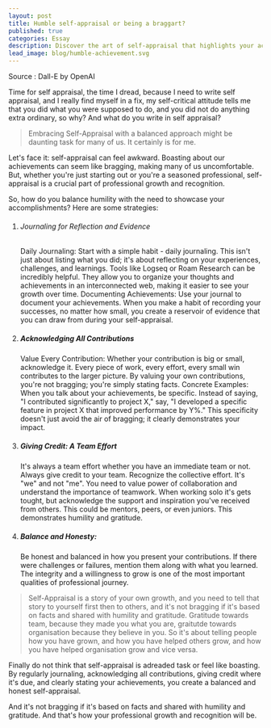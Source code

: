 ```yaml
---
layout: post
title: Humble self-appraisal or being a braggart?
published: true
categories: Essay
description: Discover the art of self-appraisal that highlights your achievements without sounding like a boast – it's simpler than you think!
lead_image: blog/humble-achievement.svg
---
```


<div class="footnote">
Source : Dall-E by OpenAI
</div>

Time for self appraisal, the time I dread, because I need to write self appraisal, and I really find myself in a fix, my self-critical attitude
tells me that you did what you were supposed to do, and you did not do anything extra ordinary, so why? And what do you write in self appraisal?

> Embracing Self-Appraisal with a balanced approach might be daunting task for many of us. It certainly is for me.

Let's face it: self-appraisal can feel awkward. Boasting about our achievements can seem like bragging, 
making many of us uncomfortable. But, whether you're just starting out or you're a seasoned professional, 
self-appraisal is a crucial part of professional growth and recognition. 

So, how do you balance humility with the need to showcase your accomplishments? Here are some strategies:

1. ###### Journaling for Reflection and Evidence
   Daily Journaling: Start with a simple habit - daily journaling. This isn't just about listing what you did; it's about reflecting on your experiences, challenges, and learnings. Tools like Logseq or Roam Research can be incredibly helpful. They allow you to organize your thoughts and achievements in an interconnected web, making it easier to see your growth over time.
   Documenting Achievements: Use your journal to document your achievements. When you make a habit of recording your successes, no matter how small, you create a reservoir of evidence that you can draw from during your self-appraisal.
2. ##### Acknowledging All Contributions
   Value Every Contribution: Whether your contribution is big or small, acknowledge it. Every piece of work, every effort, every small win contributes to the larger picture. By valuing your own contributions, you're not bragging; you're simply stating facts.
   Concrete Examples: When you talk about your achievements, be specific. Instead of saying, "I contributed significantly to project X," say, "I developed a specific feature in project X that improved performance by Y%." This specificity doesn't just avoid the air of bragging; it clearly demonstrates your impact.
3. ##### Giving Credit: A Team Effort
   It's always a team effort whether you have an immediate team or not. Always give credit to your team. Recognize the collective effort. It's "we" and not "me". You need to value power of collaboration and understand the importance of teamwork.
   When working solo it's gets tought, but acknowledge the support and inspiration you've received from others. This could be mentors, peers, or even juniors. This demonstrates humility and gratitude.
4. ##### Balance and Honesty: 
   Be honest and balanced in how you present your contributions. If there were challenges or failures, mention them along with what you learned. The integrity and a willingness to grow is one of the most important qualities of professional journey.


> Self-Appraisal is a story of your own growth, and you need to tell that story to yourself first then to others, and it's not bragging if it's based on facts and shared with humility and gratitude. 
Gratitude towards team, because they made you what you are, graitutde towards organisation because they believe in you. So it's about
telling people how you have grown, and how you have helped others grow, and how you have helped organisation grow and vice versa.
      
Finally do not think that self-appraisal is adreaded task or feel like boasting. By regularly journaling, acknowledging all contributions, giving credit where it's due, and clearly stating your achievements, 
you create a balanced and honest self-appraisal. 

And it's not bragging if it's based on facts and shared with humility and gratitude. And that's how your professional growth and recognition will be.